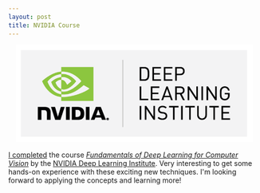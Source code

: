 ```yaml
---
layout: post
title: NVIDIA Course
---
```

<p align="center">
    <img width="475" src="../img/DeepLearningInstitute_Logo.png">
</p>

[I completed](https://courses.nvidia.com/certificates/20ceae161e844e13a5a3ea35cf15e905)
the course *[Fundamentals of Deep Learning for Computer
Vision](https://courses.nvidia.com/courses/course-v1:DLI+C-FX-01+V2/about)* by the [NVIDIA
Deep Learning Institute](https://www.nvidia.com/en-us/deep-learning-ai/education/). Very
interesting to get some hands-on experience with these exciting new techniques. I'm
looking forward to applying the concepts and learning more!


